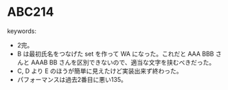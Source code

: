 # ABC214

keywords:

- 2完。
- B は最初氏名をつなげた set を作って WA になった。これだと AAA BBB さんと AAAB BB さんを区別できないので、適当な文字を挟むべきだった。
- C, D より E のほうが簡単に見えたけど実装出来ず終わった。
- パフォーマンスは過去2番目に悪い135。
